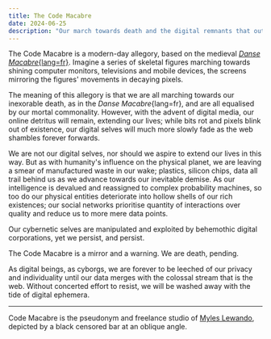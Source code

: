 ```yaml
---
title: The Code Macabre
date: 2024-06-25
description: "Our march towards death and the digital remnants that outlast us."
---
```


The Code Macabre is a modern-day allegory, based on the medieval [_Danse Macabre_{lang=fr}](https://en.wikipedia.org/wiki/Danse_Macabre). Imagine a series of skeletal figures marching towards shining computer monitors, televisions and mobile devices, the screens mirroring the figures' movements in decaying pixels.

The meaning of this allegory is that we are all marching towards our inexorable death, as in the _Danse Macabre_{lang=fr}, and are all equalised by our mortal commonality. However, with the advent of digital media, our online detritus will remain, extending our lives; while bits rot and pixels blink out of existence, our digital selves will much more slowly fade as the web shambles forever forwards.

We are not our digital selves, nor should we aspire to extend our lives in this way. But as with humanity's influence on the physical planet, we are leaving a smear of manufactured waste in our wake; plastics, silicon chips, data all trail behind us as we advance towards our inevitable demise. As our intelligence is devalued and reassigned to complex probability machines, so too do our physical entities deteriorate into hollow shells of our rich existences; our social networks prioritise quantity of interactions over quality and reduce us to more mere data points.

Our cybernetic selves are manipulated and exploited by behemothic digital corporations, yet we persist, and persist.

The Code Macabre is a mirror and a warning. We are death, pending.

As digital beings, as cyborgs, we are forever to be leeched of our privacy and individuality until our data merges with the colossal stream that is the web. Without concerted effort to resist, we will be washed away with the tide of digital ephemera.

---

Code Macabre is the pseudonym and freelance studio of [Myles Lewando](/about), depicted by a black censored bar at an oblique angle.
